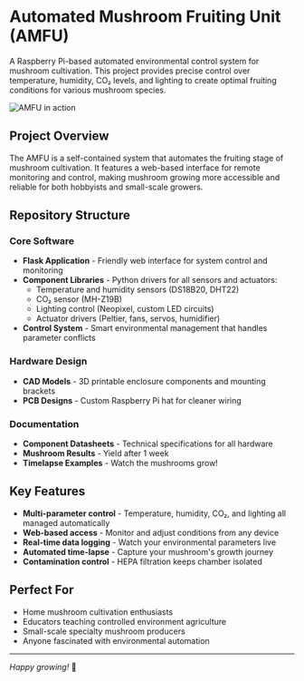 # Automated Mushroom Fruiting Unit (AMFU)

A Raspberry Pi-based automated environmental control system for mushroom cultivation. This project provides precise control over temperature, humidity, CO₂ levels, and lighting to create optimal fruiting conditions for various mushroom species.

![AMFU in action](mushroom_results/mushroom_growth.gif) 

## Project Overview

The AMFU is a self-contained system that automates the fruiting stage of mushroom cultivation. It features a web-based interface for remote monitoring and control, making mushroom growing more accessible and reliable for both hobbyists and small-scale growers.

## Repository Structure

### Core Software
- **Flask Application** - Friendly web interface for system control and monitoring
- **Component Libraries** - Python drivers for all sensors and actuators:
  - Temperature and humidity sensors (DS18B20, DHT22)
  - CO₂ sensor (MH-Z19B) 
  - Lighting control (Neopixel, custom LED circuits)
  - Actuator drivers (Peltier, fans, servos, humidifier)
- **Control System** - Smart environmental management that handles parameter conflicts

### Hardware Design
- **CAD Models** - 3D printable enclosure components and mounting brackets
- **PCB Designs** - Custom Raspberry Pi hat for cleaner wiring

### Documentation
- **Component Datasheets** - Technical specifications for all hardware
- **Mushroom Results** - Yield after 1 week
- **Timelapse Examples** - Watch the mushrooms grow!

## Key Features

- **Multi-parameter control** - Temperature, humidity, CO₂, and lighting all managed automatically
- **Web-based access** - Monitor and adjust conditions from any device
- **Real-time data logging** - Watch your environmental parameters live
- **Automated time-lapse** - Capture your mushroom's growth journey
- **Contamination control** - HEPA filtration keeps chamber isolated

## Perfect For

- Home mushroom cultivation enthusiasts
- Educators teaching controlled environment agriculture
- Small-scale specialty mushroom producers
- Anyone fascinated with environmental automation

---

*Happy growing!* 🍄
